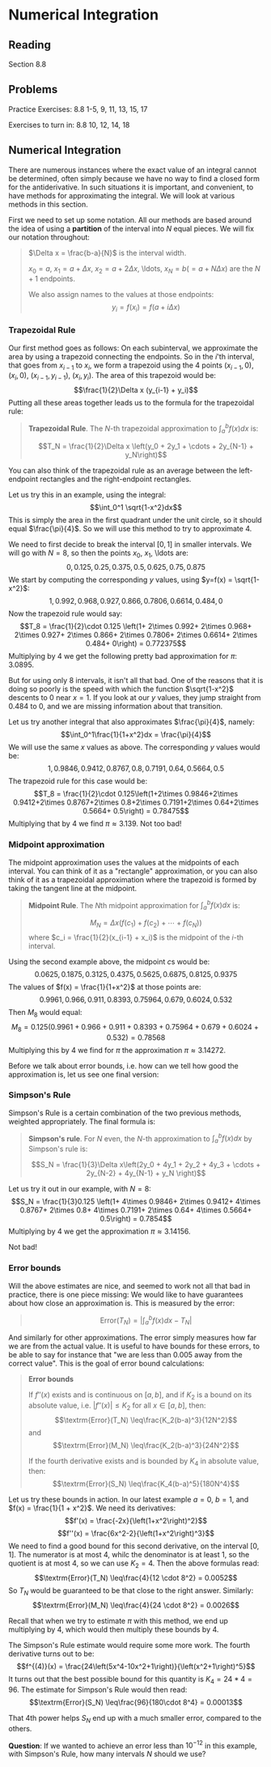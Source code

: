 # Numerical Integration

## Reading

Section 8.8

## Problems

Practice Exercises: 8.8 1-5, 9, 11, 13, 15, 17

Exercises to turn in: 8.8 10, 12, 14, 18

## Numerical Integration

There are numerous instances where the exact value of an integral cannot be determined, often simply because we have no way to find a closed form for the antiderivative. In such situations it is important, and convenient, to have methods for approximating the integral. We will look at various methods in this section.

First we need to set up some notation. All our methods are based around the idea of using a **partition** of the interval into $N$ equal pieces. We will fix our notation throughout:

> $\Delta x = \frac{b-a}{N}$ is the interval width.
>
> $x_0=a$, $x_1=a+\Delta x$, $x_2 = a + 2\Delta x$, \ldots, $x_N = b$($= a + N \Delta x$) are the $N+1$ endpoints.
>
> We also assign names to the values at those endpoints:
> $$y_i = f(x_i) = f(a + i\Delta x)$$

### Trapezoidal Rule

Our first method goes as follows: On each subinterval, we approximate the area by using a trapezoid connecting the endpoints. So in the $i$'th interval, that goes from $x_{i-1}$ to $x_i$, we form a trapezoid using the 4 points $(x_{i-1},0)$, $(x_i, 0)$, $(x_{i-1}, y_{i-1})$, $(x_i, y_i)$. The area of this trapezoid would be:
$$\frac{1}{2}\Delta x (y_{i-1} + y_i)$$
Putting all these areas together leads us to the formula for the trapezoidal rule:

> **Trapezoidal Rule**. The $N$-th trapezoidal approximation to $\int_a^b f(x) dx$ is:
>
> $$T_N = \frac{1}{2}\Delta x \left(y_0 + 2y_1 + \cdots + 2y_{N-1} + y_N\right)$$

You can also think of the trapezoidal rule as an average between the left-endpoint rectangles and the right-endpoint rectangles.

Let us try this in an example, using the integral:
$$\int_0^1 \sqrt{1-x^2}dx$$
This is simply the area in the first quadrant under the unit circle, so it should equal $\frac{\pi}{4}$. So we will use this method to try to approximate $4$.

We need to first decide to break the interval $[0,1]$ in smaller intervals. We will go with $N=8$, so then the points $x_0$, $x_1$, \ldots are:
$$0,\,0.125,\,0.25,\,0.375,\,0.5,\,0.625,\,0.75,\,0.875$$
We start by computing the corresponding $y$ values, using $y=f(x) = \sqrt{1-x^2}$:
$$1,\,0.992,\,0.968,\,0.927,\,0.866,\,0.7806,\,0.6614,\,0.484,\,0$$
Now the trapezoid rule would say:
$$T_8 = \frac{1}{2}\cdot 0.125 \left(1+ 2\times 0.992+ 2\times 0.968+ 2\times 0.927+ 2\times 0.866+ 2\times 0.7806+ 2\times 0.6614+ 2\times 0.484+ 0\right) = 0.772375$$
Multiplying by $4$ we get the following pretty bad approximation for $\pi$: $3.0895$.

But for using only $8$ intervals, it isn't all that bad. One of the reasons that it is doing so poorly is the speed with which the function $\sqrt{1-x^2}$ descents to $0$ near $x=1$. If you look at our $y$ values, they jump straight from $0.484$ to $0$, and we are missing information about that transition.

Let us try another integral that also approximates $\frac{\pi}{4}$, namely:
$$\int_0^1\frac{1}{1+x^2}dx = \frac{\pi}{4}$$
We will use the same $x$ values as above. The corresponding $y$ values would be:
$$1,\,0.9846,\,0.9412,\,0.8767,\,0.8,\,0.7191,\,0.64,\,0.5664,\,0.5$$
The trapezoid rule for this case would be:
$$T_8 = \frac{1}{2}\cdot 0.125\left(1+2\times 0.9846+2\times 0.9412+2\times 0.8767+2\times 0.8+2\times 0.7191+2\times 0.64+2\times 0.5664+ 0.5\right) = 0.78475$$
Multiplying that by $4$ we find $\pi\approx 3.139$. Not too bad!

### Midpoint approximation

The midpoint approximation uses the values at the midpoints of each interval. You can think of it as a "rectangle" approximation, or you can also think of it as a trapezoidal approximation where the trapezoid is formed by taking the tangent line at the midpoint.

> **Midpoint Rule**. The $N$th midpoint approximation for $\int_a^b f(x)dx$ is:
>
> $$M_N = \Delta x\left(f(c_1)+f(c_2)+\cdots + f(c_N)\right)$$
> where $c_i = \frac{1}{2}(x_{i-1} + x_i)$ is the midpoint of the $i$-th interval.

Using the second example above, the midpoint $c$s would be:
$$0.0625,\,0.1875,\,0.3125,\,0.4375,\,0.5625,\,0.6875,\,0.8125,\,0.9375$$
The values of $f(x) = \frac{1}{1+x^2}$ at those points are:
$$0.9961,\,0.966,\,0.911,\,0.8393,\,0.75964,\,0.679,\,0.6024,\,0.532$$
Then $M_8$ would equal:
$$M_8 = 0.125\left(0.9961 + 0.966 + 0.911 + 0.8393 + 0.75964 + 0.679 + 0.6024 + 0.532\right) = 0.78568$$
Multiplying this by $4$ we find for $\pi$ the approximation $\pi\approx 3.14272$.

Before we talk about error bounds, i.e. how can we tell how good the approximation is, let us see one final version:

### Simpson's Rule

Simpson's Rule is a certain combination of the two previous methods, weighted appropriately. The final formula is:

> **Simpson's rule**. For $N$ even, the $N$-th approximation to $\int_a^b f(x)dx$ by Simpson's rule is:
>
> $$S_N = \frac{1}{3}\Delta x\left(2y_0 + 4y_1 + 2y_2 + 4y_3 + \cdots + 2y_{N-2} + 4y_{N-1} + y_N \right)$$

Let us try it out in our example, with $N=8$:
$$S_N = \frac{1}{3}0.125 \left(1+ 4\times 0.9846+ 2\times 0.9412+ 4\times 0.8767+ 2\times 0.8+ 4\times 0.7191+ 2\times 0.64+ 4\times 0.5664+ 0.5\right) = 0.7854$$
Multiplying by $4$ we get the approximation $\pi\approx 3.14156$.

Not bad!

### Error bounds

Will the above estimates are nice, and seemed to work not all that bad in practice, there is one piece missing: We would like to have guarantees about how close an approximation is. This is measured by the error:

> $$\textrm{Error}(T_N) = \left|\int_a^b f(x)dx - T_N\right|$$

And similarly for other approximations. The error simply measures how far we are from the actual value. It is useful to have bounds for these errors, to be able to say for instance that "we are less than 0.005 away from the correct value". This is the goal of error bound calculations:

> **Error bounds**
>
> If $f''(x)$ exists and is continuous on $[a,b]$, and if $K_2$ is a bound on its absolute value, i.e. $\left|f''(x)\right|\leq K_2$ for all $x\in[a,b]$, then:
> $$\textrm{Error}(T_N) \leq\frac{K_2(b-a)^3}{12N^2}$$
> and
> $$\textrm{Error}(M_N) \leq\frac{K_2(b-a)^3}{24N^2}$$
>
> If the fourth derivative exists and is bounded by $K_4$ in absolute value, then:
> $$\textrm{Error}(S_N) \leq\frac{K_4(b-a)^5}{180N^4}$$

Let us try these bounds in action. In our latest example $a=0$, $b=1$, and $f(x) = \frac{1}{1 + x^2}$. We need its derivatives:
$$f'(x) = \frac{-2x}{\left(1+x^2\right)^2}$$
$$f''(x) = \frac{6x^2-2}{\left(1+x^2\right)^3}$$
We need to find a good bound for this second derivative, on the interval $[0,1]$. The numerator is at most $4$, whilc the denominator is at least $1$, so the quotient is at most $4$, so we can use $K_2=4$. Then the above formulas read:
$$\textrm{Error}(T_N) \leq\frac{4}{12 \cdot 8^2} = 0.0052$$
So $T_N$ would be guaranteed to be that close to the right answer.
Similarly:
$$\textrm{Error}(M_N) \leq\frac{4}{24 \cdot 8^2} = 0.0026$$

Recall that when we try to estimate $\pi$ with this method, we end up multiplying by $4$, which would then multiply these bounds by $4$.

The Simpson's Rule estimate would require some more work. The fourth derivative turns out to be:
$$f^{(4)}(x) = \frac{24\left(5x^4-10x^2+1\right)}{\left(x^2+1\right)^5}$$
It turns out that the best possible bound for this quantity is $K_4=24*4 = 96$. The estimate for Simpson's Rule would then read:
$$\textrm{Error}(S_N) \leq\frac{96}{180\cdot 8^4} = 0.00013$$

That 4th power helps $S_N$ end up with a much smaller error, compared to the others.

**Question**: If we wanted to achieve an error less than $10^{-12}$ in this example, with Simpson's Rule, how many intervals $N$ should we use?
